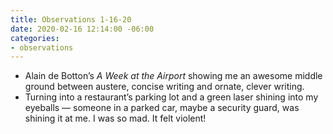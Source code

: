 ```yaml
---
title: Observations 1-16-20
date: 2020-02-16 12:14:00 -06:00
categories:
- observations
---
```


- Alain de Botton’s *A Week at the Airport* showing me an awesome middle ground between austere, concise writing and ornate, clever writing.
- Turning into a restaurant’s parking lot and a green laser shining into my eyeballs — someone in a parked car, maybe a security guard, was shining it at me. I was so mad. It felt violent!
